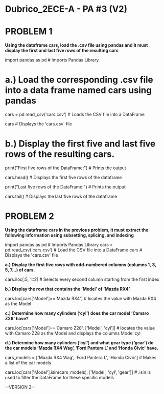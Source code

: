# Dubrico_2ECE-A - PA #3 (V2)

# PROBLEM 1

  **Using the dataframe cars, load the .csv file using pandas and it must display the first and last five rows of the resulting cars**
  
  import pandas as pd # Imports Pandas Library

  # a.) Load the corresponding .csv file into a data frame named cars using pandas
  cars = pd.read_csv('cars.csv') # Loads the CSV file into a DataFrame
  
  cars # Displays the 'cars.csv' file

 # b.) Display the first five and last five rows of the resulting cars.
  print("First five rows of the DataFrame:") # Prints the output
  
  cars.head() # Displays the first five rows of the dataframe
  
  print("Last five rows of the DataFrame:") # Prints the output
  
  cars.tail() # Displays the last five rows of the dataframe


# PROBLEM 2

 **Using the dataframe cars in the previous problem, it must extract the following information using subsetting, splicing, and indexing**
  
  import pandas as pd # Imports Pandas Library
  cars = pd.read_csv('cars.csv') # Load the CSV file into a DataFrame
  cars # Displays the 'cars.csv' file

  **a.) Display the first five rows with odd-numbered columns (columns 1, 3, 5, 7...) of cars.**
  
  cars.iloc[:5, 1::2] # Selects every second column starting from the first index

  **b.) Display the row that contains the ‘Model’ of ‘Mazda RX4’.**
  
  cars.loc[cars['Model']=='Mazda RX4'] # locates the value with Mazda RX4 as the Model

  **c.) Determine how many cylinders (‘cyl’) does the car model ‘Camaro Z28’ have?**
  
  cars.loc[cars['Model']=='Camaro Z28', ['Model', 'cyl']] # locates the value with Camaro Z28 as the Model and displays the columns Model cyl

  **d.) Determine how many cylinders (‘cyl’) and what gear type (‘gear’) do the car models ‘Mazda RX4 Wag’, ‘Ford Pantera L’ and ‘Honda Civic’ have.**
  
  cars_models = ['Mazda RX4 Wag',
                'Ford Pantera L',
                'Honda Civic'] # Makes a list of the car models
  
  cars.loc[cars['Model'].isin(cars_models), ['Model', 'cyl', 'gear']] # .isin is used to filter the DataFrame for these specific models

  --VERSION 2--
